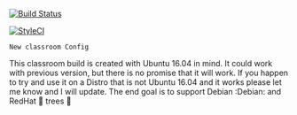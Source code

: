[![Build Status](https://travis-ci.org/WestchesterPublicLibrary/Ansible-Ubuntu-Classroom.svg?branch=master)](https://travis-ci.org/WestchesterPublicLibrary/Ansible-Ubuntu-Classroom)

[![StyleCI](https://styleci.io/repos/59023351/shield)](https://styleci.io/repos/59023351)



`New classroom Config`

This classroom build is created with Ubuntu 16.04 in mind. It could work with previous version, but there is no promise that it will work. If you happen to try and use it on a Distro that is not Ubuntu 16.04 and it works please let me know and I will update. The end goal is to support Debian :Debian: and RedHat :tophat: trees :evergreen_tree:
